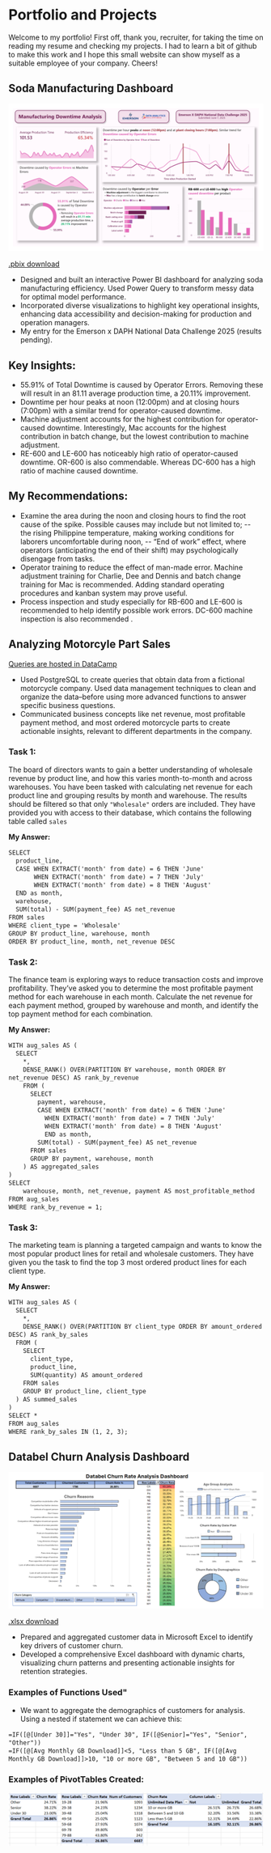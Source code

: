 # **Portfolio and Projects**
Welcome to my portfolio! First off, thank you, recruiter, for taking the time on reading my resume and checking my projects. I had to learn a bit of github to make this work and I hope this small website can show myself as a suitable employee of your company. Cheers!

## **Soda Manufacturing Dashboard**
![Soda Manufacturing Dashboard](assets/img/soda_manufacturing_dashboard.jpg)

[.pbix download](https://drive.google.com/file/d/1IEu6XZctxySeirTcSL8DIw_xzSxSjWXF/view?usp=drive_link)

- Designed and built an interactive Power BI dashboard for analyzing soda manufacturing efficiency. Used Power Query to transform messy data for optimal model performance.
- Incorporated diverse visualizations to highlight key operational insights, enhancing data accessibility and decision-making for production and operation managers. 
- My entry for the Emerson x DAPH National Data Challenge 2025 (results pending).

## Key Insights:
- 55.91% of Total Downtime is caused by Operator Errors. Removing these will result in an 81.11 average production time, a 20.11% improvement.
- Downtime per hour peaks at noon (12:00pm) and at closing hours (7:00pm) with a similar trend for operator-caused downtime.
- Machine adjustment accounts for the highest contribution for operator-caused downtime. Interestingly, Mac accounts for the highest contribution in batch change, but the lowest contribution to machine adjustment.
- RE-600 and LE-600 has noticeably high ratio of operator-caused downtime. OR-600 is also commendable. Whereas DC-600 has a high ratio of machine caused downtime.

## My Recommendations:
- Examine the area during the noon and closing hours to find the root cause of the spike. Possible causes may include but not limited to;
-- the rising Philippine temperature, making working conditions for laborers uncomfortable during noon,
-- “End of work” effect, where operators (anticipating the end of their shift) may psychologically disengage from tasks.
- Operator training to reduce the effect of man-made error. Machine adjustment training for Charlie, Dee and Dennis and batch change training for Mac is recommended. Adding standard operating procedures and kanban system may prove useful.
- Process inspection and study especially for RB-600 and LE-600 is recommended to help identify possible work errors. DC-600 machine inspection is also recommended .

## **Analyzing Motorcyle Part Sales**
[Queries are hosted in DataCamp](https://www.datacamp.com/datalab/w/09c538e2-93e6-4498-ba97-ec3e0b05e031/edit)

- Used PostgreSQL to create queries that obtain data from a fictional motorcycle company. Used data management techniques to clean and organize the data–before using more advanced functions to answer specific business questions.
- Communicated business concepts like net revenue, most profitable payment method, and most ordered motorcycle parts to create actionable insights, relevant to different departments in the company.

### Task 1:
The board of directors wants to gain a better understanding of wholesale revenue by product line, and how this varies month-to-month and across warehouses. You have been tasked with calculating net revenue for each product line and grouping results by month and warehouse. The results should be filtered so that only `"Wholesale"` orders are included. They have provided you with access to their database, which contains the following table called `sales`

**My Answer:**
```
SELECT 
  product_line,
  CASE WHEN EXTRACT('month' from date) = 6 THEN 'June'
       WHEN EXTRACT('month' from date) = 7 THEN 'July'
       WHEN EXTRACT('month' from date) = 8 THEN 'August'
  END as month,
  warehouse,
  SUM(total) - SUM(payment_fee) AS net_revenue
FROM sales
WHERE client_type = 'Wholesale'
GROUP BY product_line, warehouse, month
ORDER BY product_line, month, net_revenue DESC
```

### Task 2:
The finance team is exploring ways to reduce transaction costs and improve profitability. They’ve asked you to determine the most profitable payment method for each warehouse in each month. Calculate the net revenue for each payment method, grouped by warehouse and month, and identify the top payment method for each combination.

**My Answer:**
```
WITH aug_sales AS (
  SELECT
    *,
    DENSE_RANK() OVER(PARTITION BY warehouse, month ORDER BY net_revenue DESC) AS rank_by_revenue
    FROM (
      SELECT
        payment, warehouse,
        CASE WHEN EXTRACT('month' from date) = 6 THEN 'June'
          WHEN EXTRACT('month' from date) = 7 THEN 'July'
          WHEN EXTRACT('month' from date) = 8 THEN 'August'
          END as month,
        SUM(total) - SUM(payment_fee) AS net_revenue
      FROM sales
      GROUP BY payment, warehouse, month
    ) AS aggregated_sales
)
SELECT 
	warehouse, month, net_revenue, payment AS most_profitable_method
FROM aug_sales
WHERE rank_by_revenue = 1;
```

### Task 3:
The marketing team is planning a targeted campaign and wants to know the most popular product lines for retail and wholesale customers. They have given you the task to find the top 3 most ordered product lines for each client type.

**My Answer:**
```
WITH aug_sales AS (
  SELECT
    *,
    DENSE_RANK() OVER(PARTITION BY client_type ORDER BY amount_ordered DESC) AS rank_by_sales 
  FROM (
    SELECT
      client_type,
      product_line,
      SUM(quantity) AS amount_ordered
    FROM sales
    GROUP BY product_line, client_type
  ) AS summed_sales
)
SELECT *
FROM aug_sales
WHERE rank_by_sales IN (1, 2, 3);
```

## **Databel Churn Analysis Dashboard**
![Databel Churn Analysis Dashboard_1](assets/img/databel_churn_dashboard_1.png)

[.xlsx download](https://docs.google.com/spreadsheets/d/1tlPVsxLdzfV8ovVwf7D0yUElDeCeH112/edit?usp=sharing&ouid=101272627821031792003&rtpof=true&sd=true)

- Prepared and aggregated customer data in Microsoft Excel to identify key drivers of customer churn. 
- Developed a comprehensive Excel dashboard with dynamic charts, visualizing churn patterns and presenting actionable insights for retention strategies.

### Examples of Functions Used"

- We want to aggregate the demographics of customers for analysis. Using a nested if statement we can achieve this:
```
=IF([@[Under 30]]="Yes", "Under 30", IF([@Senior]="Yes", "Senior", "Other"))
=IF([@[Avg Monthly GB Download]]<5, "Less than 5 GB", IF([@[Avg Monthly GB Download]]>10, "10 or more GB", "Between 5 and 10 GB"))
```

### Examples of PivotTables Created:
![Databel Churn Analysis Dashboard_2](assets/img/databel_churn_dashboard_2.png)

